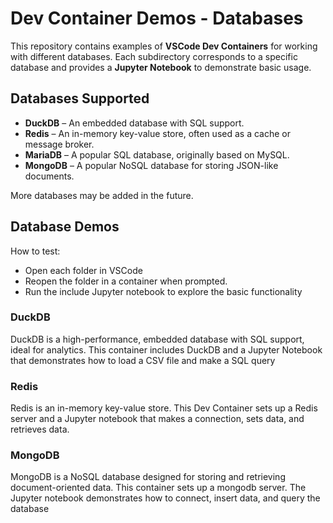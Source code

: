 # Dev Container Demos - Databases

This repository contains examples of **VSCode Dev Containers** for working with different databases.
Each subdirectory corresponds to a specific database and provides a  **Jupyter Notebook** to demonstrate basic usage.

## Databases Supported

- **DuckDB** – An embedded database with SQL support.
- **Redis** – An in-memory key-value store, often used as a cache or message broker.
- **MariaDB** – A popular SQL database, originally based on MySQL.
- **MongoDB** – A popular NoSQL database for storing JSON-like documents.
  
More databases may be added in the future.

## Database Demos

How to test:
   - Open each folder in VSCode
   - Reopen the folder in a container when prompted.
   - Run the include Jupyter notebook to explore the basic functionality

### DuckDB

DuckDB is a high-performance, embedded database with SQL support, ideal for analytics.
This container includes DuckDB and a Jupyter Notebook that demonstrates how to load a CSV file and make a SQL query

### Redis

Redis is an in-memory key-value store. This Dev Container sets up a Redis server and a Jupyter notebook that makes a connection, sets data, and retrieves data.

### MongoDB

MongoDB is a NoSQL database designed for storing and retrieving document-oriented data. This container sets up a mongodb server.
The Jupyter notebook demonstrates how to connect, insert data, and query the database
